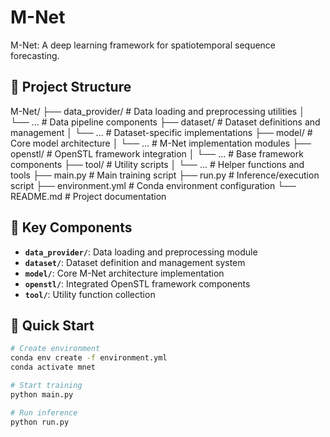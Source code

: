 # M-Net

M-Net: A deep learning framework for spatiotemporal sequence forecasting.

## 📁 Project Structure  

M-Net/
├── data_provider/          # Data loading and preprocessing utilities
│   └── ...                 # Data pipeline components
├── dataset/                # Dataset definitions and management
│   └── ...                 # Dataset-specific implementations
├── model/                  # Core model architecture
│   └── ...                 # M-Net implementation modules
├── openstl/                # OpenSTL framework integration
│   └── ...                 # Base framework components
├── tool/                   # Utility scripts
│   └── ...                 # Helper functions and tools
├── main.py                 # Main training script
├── run.py                  # Inference/execution script
├── environment.yml         # Conda environment configuration
└── README.md               # Project documentation

## 🧰 Key Components  
- **`data_provider/`**: Data loading and preprocessing module  
- **`dataset/`**: Dataset definition and management system  
- **`model/`**: Core M-Net architecture implementation  
- **`openstl/`**: Integrated OpenSTL framework components  
- **`tool/`**: Utility function collection  

## 🚀 Quick Start  
```bash
# Create environment
conda env create -f environment.yml
conda activate mnet

# Start training
python main.py

# Run inference
python run.py
